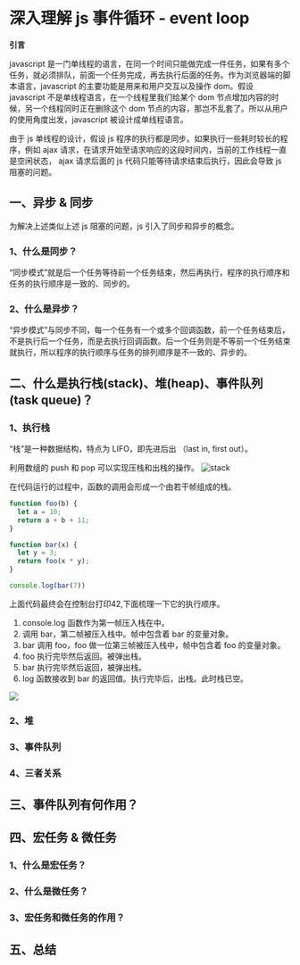 # 深入理解 js 事件循环 - event loop

**引言**

javascript 是一门单线程的语言，在同一个时间只能做完成一件任务，如果有多个任务，就必须排队，前面一个任务完成，再去执行后面的任务。作为浏览器端的脚本语言，javascript 的主要功能是用来和用户交互以及操作 dom。假设 javascript 不是单线程语言，在一个线程里我们给某个 dom 节点增加内容的时候，另一个线程同时正在删除这个 dom 节点的内容，那岂不乱套了。所以从用户的使用角度出发，javascript 被设计成单线程语言。

由于 js 单线程的设计，假设 js 程序的执行都是同步。如果执行一些耗时较长的程序，例如 ajax 请求，在请求开始至请求响应的这段时间内，当前的工作线程一直是空闲状态， ajax 请求后面的 js 代码只能等待请求结束后执行，因此会导致 js 阻塞的问题。

## 一、异步 & 同步

为解决上述类似上述 js 阻塞的问题，js 引入了同步和异步的概念。

### 1、什么是同步？

“同步模式”就是后一个任务等待前一个任务结束，然后再执行，程序的执行顺序和任务的执行顺序是一致的、同步的。

### 2、什么是异步？

“异步模式”与同步不同，每一个任务有一个或多个回调函数，前一个任务结束后，不是执行后一个任务，而是去执行回调函数。后一个任务则是不等前一个任务结束就执行，所以程序的执行顺序与任务的排列顺序是不一致的、异步的。

## 二、什么是执行栈(stack)、堆(heap)、事件队列(task queue)？

### 1、执行栈

“栈”是一种数据结构，特点为 LIFO，即先进后出 （last in, first out）。

利用数组的 push 和 pop 可以实现压栈和出栈的操作。
![stack](https://shenggao.oss-cn-beijing.aliyuncs.com/blog/2020/09/stack.png)

在代码运行的过程中，函数的调用会形成一个由若干帧组成的栈。
```js
function foo(b) {
  let a = 10;
  return a + b + 11;
}

function bar(x) {
  let y = 3;
  return foo(x * y);
}

console.log(bar(7))
```
上面代码最终会在控制台打印42,下面梳理一下它的执行顺序。

1. console.log 函数作为第一帧压入栈在中。
2. 调用 bar，第二帧被压入栈中。帧中包含着 bar 的变量对象。
3. bar 调用 foo，foo 做一位第三帧被压入栈中，帧中包含着 foo 的变量对象。
4. foo 执行完毕然后返回。被弹出栈。
5. bar 执行完毕然后返回，被弹出栈。
6. log 函数接收到 bar 的返回值。执行完毕后，出栈。此时栈已空。

![](https://shenggao.oss-cn-beijing.aliyuncs.com/blog/2020/09/stackcall.png)

### 2、堆
### 3、事件队列
### 4、三者关系

## 三、事件队列有何作用？

## 四、宏任务 & 微任务
### 1、什么是宏任务？
### 2、什么是微任务？
### 3、宏任务和微任务的作用？

## 五、总结


